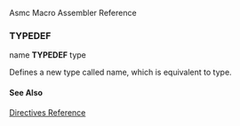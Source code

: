 Asmc Macro Assembler Reference

### TYPEDEF

name **TYPEDEF** type

Defines a new type called name, which is equivalent to type.

#### See Also

[Directives Reference](readme.md)